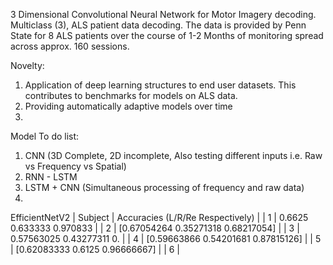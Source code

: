 3 Dimensional Convolutional Neural Network for Motor Imagery decoding. Multiclass (3), ALS patient data decoding. 
The data is provided by Penn State for 8 ALS patients over the course of 1-2 Months of monitoring spread across approx. 160 sessions.

Novelty: 
1) Application of deep learning structures to end user datasets. This contributes to benchmarks for models on ALS data.
2) Providing automatically adaptive models over time
3) 

Model To do list: 
1) CNN (3D Complete, 2D incomplete, Also testing different inputs i.e. Raw vs Frequency vs Spatial)
2) RNN - LSTM
3) LSTM + CNN (Simultaneous processing of frequency and raw data)
4) 


EfficientNetV2 
| Subject | Accuracies (L/R/Re Respectively)              |
|    1    | 0.6625 0.633333 0.970833                      |
|    2    | [0.67054264 0.35271318 0.68217054]            |
|    3    | 0.57563025 0.43277311 0.                      |
|    4    | [0.59663866 0.54201681 0.87815126]            |
|    5    | [0.62083333 0.6125     0.96666667]            |
|    6    | 



